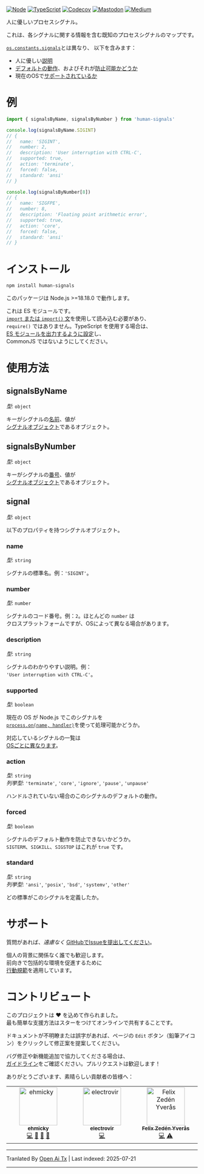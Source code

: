 ﻿
[![Node](https://img.shields.io/badge/-Node.js-808080?logo=node.js&colorA=404040&logoColor=66cc33)](https://www.npmjs.com/package/human-signals)
[![TypeScript](https://img.shields.io/badge/-Typed-808080?logo=typescript&colorA=404040&logoColor=0096ff)](/src/main.d.ts)
[![Codecov](https://img.shields.io/badge/-Tested%20100%25-808080?logo=codecov&colorA=404040)](https://codecov.io/gh/ehmicky/human-signals)
[![Mastodon](https://img.shields.io/badge/-Mastodon-808080.svg?logo=mastodon&colorA=404040&logoColor=9590F9)](https://fosstodon.org/@ehmicky)
[![Medium](https://img.shields.io/badge/-Medium-808080.svg?logo=medium&colorA=404040)](https://medium.com/@ehmicky)

人に優しいプロセスシグナル。

これは、各シグナルに関する情報を含む既知のプロセスシグナルのマップです。

[`os.constants.signals`](https://nodejs.org/api/os.html#os_signal_constants)とは異なり、
以下を含みます：

- 人に優しい[説明](#description)
- [デフォルトの動作](#action)、およびそれが[防止可能かどうか](#forced)
- 現在のOSで[サポートされているか](#supported)

# 例


```js
import { signalsByName, signalsByNumber } from 'human-signals'

console.log(signalsByName.SIGINT)
// {
//   name: 'SIGINT',
//   number: 2,
//   description: 'User interruption with CTRL-C',
//   supported: true,
//   action: 'terminate',
//   forced: false,
//   standard: 'ansi'
// }

console.log(signalsByNumber[8])
// {
//   name: 'SIGFPE',
//   number: 8,
//   description: 'Floating point arithmetic error',
//   supported: true,
//   action: 'core',
//   forced: false,
//   standard: 'ansi'
// }
```
# インストール


```bash
npm install human-signals
```
このパッケージは Node.js >=18.18.0 で動作します。

これは ES モジュールです。  
[ `import` または `import()` 文](https://gist.github.com/sindresorhus/a39789f98801d908bbc7ff3ecc99d99c)を使用して読み込む必要があり、  
`require()` ではありません。TypeScript を使用する場合は、  
[ES モジュールを出力するように設定](https://www.typescriptlang.org/docs/handbook/esm-node.html)し、  
CommonJS ではないようにしてください。

# 使用方法

## signalsByName

_型_: `object`

キーがシグナルの[名前](#name)、値が  
[シグナルオブジェクト](#signal)であるオブジェクト。

## signalsByNumber

_型_: `object`

キーがシグナルの[番号](#number)、値が  
[シグナルオブジェクト](#signal)であるオブジェクト。

## signal

_型_: `object`

以下のプロパティを持つシグナルオブジェクト。

### name

_型_: `string`

シグナルの標準名。例：`'SIGINT'`。

### number

_型_: `number`

シグナルのコード番号。例：`2`。ほとんどの `number` は  
クロスプラットフォームですが、OSによって異なる場合があります。

### description

_型_: `string`

シグナルのわかりやすい説明。例：  
`'User interruption with CTRL-C'`。

### supported

_型_: `boolean`

現在の OS が Node.js でこのシグナルを  
[`process.on(name, handler)`](https://nodejs.org/api/process.html#process_signal_events)を使って処理可能かどうか。

対応しているシグナルの一覧は  
[OSごとに異なります](https://github.com/ehmicky/cross-platform-node-guide/blob/main/docs/6_networking_ipc/signals.md#cross-platform-signals)。

### action

_型_: `string`\
_列挙型_: `'terminate'`, `'core'`, `'ignore'`, `'pause'`, `'unpause'`

ハンドルされていない場合のこのシグナルのデフォルトの動作。

### forced

_型_: `boolean`

シグナルのデフォルト動作を防止できないかどうか。  
`SIGTERM`、`SIGKILL`、`SIGSTOP` はこれが `true` です。

### standard

_型_: `string`\
_列挙型_: `'ansi'`, `'posix'`, `'bsd'`, `'systemv'`, `'other'`

どの標準がこのシグナルを定義したか。

# サポート

質問があれば、_遠慮なく_ [GitHubでIssueを提出してください](../../issues)。

個人の背景に関係なく誰でも歓迎します。  
前向きで包括的な環境を促進するために  
[行動規範](https://raw.githubusercontent.com/ehmicky/human-signals/main/CODE_OF_CONDUCT.md)を適用しています。

# コントリビュート

このプロジェクトは ❤️ を込めて作られました。  
最も簡単な支援方法はスターをつけてオンラインで共有することです。

ドキュメントが不明瞭または誤字があれば、ページの `Edit` ボタン（鉛筆アイコン）をクリックして修正案を提案してください。

バグ修正や新機能追加で協力してくださる場合は、  
[ガイドライン](https://raw.githubusercontent.com/ehmicky/human-signals/main/CONTRIBUTING.md)をご確認ください。プルリクエストは歓迎します！


ありがとうございます、素晴らしい貢献者の皆様へ：

<!-- ALL-CONTRIBUTORS-LIST:START -->
<!-- prettier-ignore-start -->
<!-- markdownlint-disable -->
<table>
  <tbody>
    <tr>
      <td align="center" valign="top" width="14.28%"><a href="https://fosstodon.org/@ehmicky"><img src="https://avatars2.githubusercontent.com/u/8136211?v=4?s=100" width="100px;" alt="ehmicky"/><br /><sub><b>ehmicky</b></sub></a><br /><a href="https://github.com/ehmicky/human-signals/commits?author=ehmicky" title="Code">💻</a> <a href="#design-ehmicky" title="Design">🎨</a> <a href="#ideas-ehmicky" title="Ideas, Planning, & Feedback">🤔</a> <a href="https://github.com/ehmicky/human-signals/commits?author=ehmicky" title="Documentation">📖</a></td>
      <td align="center" valign="top" width="14.28%"><a href="http://www.electrovir.com"><img src="https://avatars0.githubusercontent.com/u/1205860?v=4?s=100" width="100px;" alt="electrovir"/><br /><sub><b>electrovir</b></sub></a><br /><a href="https://github.com/ehmicky/human-signals/commits?author=electrovir" title="Code">💻</a></td>
      <td align="center" valign="top" width="14.28%"><a href="https://fzy.se"><img src="https://avatars.githubusercontent.com/u/2656517?v=4?s=100" width="100px;" alt="Felix Zedén Yverås"/><br /><sub><b>Felix Zedén Yverås</b></sub></a><br /><a href="https://github.com/ehmicky/human-signals/commits?author=FelixZY" title="Code">💻</a> <a href="https://github.com/ehmicky/human-signals/commits?author=FelixZY" title="Tests">⚠️</a></td>
    </tr>
  </tbody>
</table>

<!-- markdownlint-restore -->
<!-- prettier-ignore-end -->

<!-- ALL-CONTRIBUTORS-LIST:END -->



---

Tranlated By [Open Ai Tx](https://github.com/OpenAiTx/OpenAiTx) | Last indexed: 2025-07-21

---